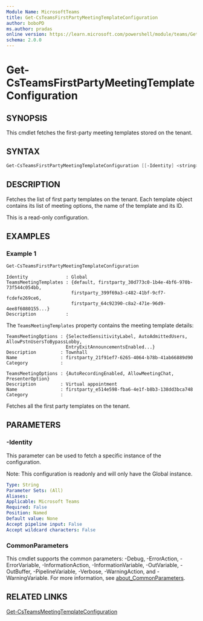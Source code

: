 ```yaml
---
Module Name: MicrosoftTeams
title: Get-CsTeamsFirstPartyMeetingTemplateConfiguration
author: boboPD
ms.author: pradas
online version: https://learn.microsoft.com/powershell/module/teams/Get-CsTeamsFirstPartyMeetingTemplateConfiguration
schema: 2.0.0
---
```


# Get-CsTeamsFirstPartyMeetingTemplateConfiguration

## SYNOPSIS
This cmdlet fetches the first-party meeting templates stored on the tenant.

## SYNTAX

```powershell
Get-CsTeamsFirstPartyMeetingTemplateConfiguration [[-Identity] <string>] [<CommonParameters>]
```

## DESCRIPTION
Fetches the list of first party templates on the tenant. Each template object contains its list of meeting options, the name of the template and its ID.

This is a read-only configuration.

## EXAMPLES

### Example 1

```powershell
Get-CsTeamsFirstPartyMeetingTemplateConfiguration
```

```output
Identity              : Global
TeamsMeetingTemplates : {default, firstparty_30d773c0-1b4e-4bf6-970b-73f544c054bb,
                        firstparty_399f69a3-c482-41bf-9cf7-fcdefe269ce6,
                        firstparty_64c92390-c8a2-471e-96d9-4ee8f6080155...}
Description           :
```

The `TeamsMeetingTemplates` property contains the meeting template details:

```output
TeamsMeetingOptions : {SelectedSensitivityLabel, AutoAdmittedUsers, AllowPstnUsersToBypassLobby,
                      EntryExitAnnouncementsEnabled...}
Description         : Townhall
Name                : firstparty_21f91ef7-6265-4064-b78b-41ab66889d90
Category            :

TeamsMeetingOptions : {AutoRecordingEnabled, AllowMeetingChat, PresenterOption}
Description         : Virtual appointment
Name                : firstparty_e514e598-fba6-4e1f-b8b3-138dd3bca748
Category            :
```

Fetches all the first party templates on the tenant.

## PARAMETERS

### -Identity

This parameter can be used to fetch a specific instance of the configuration.

Note: This configuration is readonly and will only have the Global instance.

```yaml
Type: String
Parameter Sets: (All)
Aliases:
Applicable: Microsoft Teams
Required: False
Position: Named
Default value: None
Accept pipeline input: False
Accept wildcard characters: False
```

### CommonParameters
This cmdlet supports the common parameters: -Debug, -ErrorAction, -ErrorVariable, -InformationAction, -InformationVariable, -OutVariable, -OutBuffer, -PipelineVariable, -Verbose, -WarningAction, and -WarningVariable. For more information, see [about_CommonParameters](https://go.microsoft.com/fwlink/?LinkID=113216).

## RELATED LINKS
[Get-CsTeamsMeetingTemplateConfiguration](Get-CsTeamsMeetingTemplateConfiguration.md)